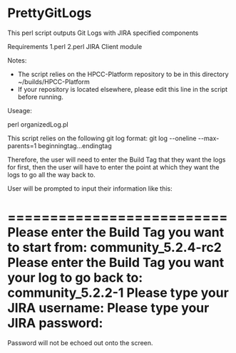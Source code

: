 # PrettyGitLogs
This perl script outputs Git Logs with JIRA specified components 

Requirements
1.perl
2.perl JIRA Client module

Notes:
- The script relies on the HPCC-Platform repository to be in this directory
  ~/builds/HPCC-Platform
- If your repository is located elsewhere, please edit this line in the script before running.

Useage:

  perl organizedLog.pl

This script relies on the following git log format:
git log --oneline --max-parents=1 beginningtag...endingtag

Therefore, the user will need to enter the Build Tag that they want the logs for first, then the user will have to enter the point at which they want the logs to go all the way back to.

User will be prompted to input their information like this:

==========================
Please enter the Build Tag you want to start from: community_5.2.4-rc2
Please enter the Build Tag you want your log to go back to: community_5.2.2-1
Please type your JIRA username: 
Please type your JIRA password:
==========================

Password will not be echoed out onto the screen.
